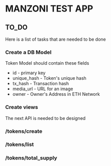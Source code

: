 # MANZONI TEST APP
## TO_DO

Here is a list of tasks that are needed to be done

### Create a DB Model

Token Model should contain these fields

- id - primary key
- unique_hash - Token's unique hash
- tx_hash - Transaction hash
- media_url - URL for an image
- owner - Owner's Address in ETH Network

### Create views

The next API is needed to be designed

### /tokens/create  

### /tokens/list

### /tokens/total_supply

